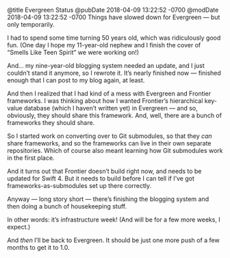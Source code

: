 @title Evergreen Status
@pubDate 2018-04-09 13:22:52 -0700
@modDate 2018-04-09 13:22:52 -0700
Things have slowed down for Evergreen — but only temporarily.

I had to spend some time turning 50 years old, which was ridiculously good fun. (One day I hope my 11-year-old nephew and I finish the cover of “Smells Like Teen Spirit” we were working on!)

And… my nine-year-old blogging system needed an update, and I just couldn’t stand it anymore, so I rewrote it. It’s nearly finished now — finished enough that I can post to my blog again, at least.

And then I realized that I had kind of a mess with Evergreen and Frontier frameworks. I was thinking about how I wanted Frontier’s hierarchical key-value database (which I haven’t written yet) in Evergreen  — and so, obviously, they should share this framework. And, well, there are a bunch of frameworks they should share.

So I started work on converting over to Git submodules, so that they *can* share frameworks, and so the frameworks can live in their own separate repositories. Which of course also meant learning how Git submodules work in the first place.

And it turns out that Frontier doesn’t build right now, and needs to be updated for Swift 4. But it needs to build before I can tell if I’ve got frameworks-as-submodules set up there correctly.

Anyway — long story short — there’s finishing the blogging system and then doing a bunch of housekeeping stuff.

In other words: it’s infrastructure week! (And will be for a few more weeks, I expect.)

And *then* I’ll be back to Evergreen. It should be just one more push of a few months to get it to 1.0.
